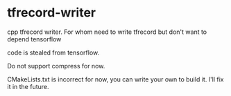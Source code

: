 # tfrecord-writer
cpp tfrecord writer. For whom need to write tfrecord but don't want to depend tensorflow

code is stealed from tensorflow.

Do not support compress for now.

CMakeLists.txt is incorrect for now, you can write your own to build it. I'll fix it in the future.


